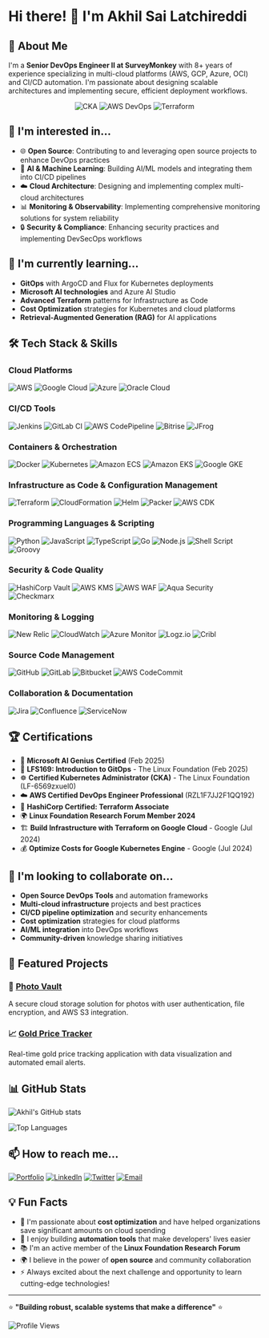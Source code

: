 # Hi there! 👋 I'm Akhil Sai Latchireddi

## 🚀 About Me
I'm a **Senior DevOps Engineer II at SurveyMonkey** with 8+ years of experience specializing in multi-cloud platforms (AWS, GCP, Azure, OCI) and CI/CD automation. I'm passionate about designing scalable architectures and implementing secure, efficient deployment workflows.

<div align="center">

![CKA](https://images.credly.com/size/110x110/images/8b8ed108-e77d-4396-ac59-2504583b9d54/cka_from_cncfsite__281_29.png)
![AWS DevOps](https://images.credly.com/size/110x110/images/bd31ef42-d460-493e-8503-39592aaf0458/image.png)
![Terraform](https://images.credly.com/size/110x110/images/99289602-861e-4929-8277-773e63a2fa6f/image.png)

</div>

## 👀 I'm interested in...
- 🌐 **Open Source**: Contributing to and leveraging open source projects to enhance DevOps practices
- 🤖 **AI & Machine Learning**: Building AI/ML models and integrating them into CI/CD pipelines
- ☁️ **Cloud Architecture**: Designing and implementing complex multi-cloud architectures
- 📊 **Monitoring & Observability**: Implementing comprehensive monitoring solutions for system reliability
- 🔒 **Security & Compliance**: Enhancing security practices and implementing DevSecOps workflows

## 🌱 I'm currently learning...
- **GitOps** with ArgoCD and Flux for Kubernetes deployments
- **Microsoft AI technologies** and Azure AI Studio
- **Advanced Terraform** patterns for Infrastructure as Code
- **Cost Optimization** strategies for Kubernetes and cloud platforms
- **Retrieval-Augmented Generation (RAG)** for AI applications

## 🛠️ Tech Stack & Skills

### Cloud Platforms
![AWS](https://img.shields.io/badge/AWS-232F3E?style=for-the-badge&logo=amazon-aws&logoColor=white)
![Google Cloud](https://img.shields.io/badge/GCP-4285F4?style=for-the-badge&logo=google-cloud&logoColor=white)
![Azure](https://img.shields.io/badge/Azure-0078D4?style=for-the-badge&logo=microsoft-azure&logoColor=white)
![Oracle Cloud](https://img.shields.io/badge/Oracle_Cloud-F80000?style=for-the-badge&logo=oracle&logoColor=white)

### CI/CD Tools
![Jenkins](https://img.shields.io/badge/Jenkins-D24939?style=for-the-badge&logo=jenkins&logoColor=white)
![GitLab CI](https://img.shields.io/badge/GitLab_CI-FC6D26?style=for-the-badge&logo=gitlab&logoColor=white)
![AWS CodePipeline](https://img.shields.io/badge/AWS_CodePipeline-FF9900?style=for-the-badge&logo=amazon-aws&logoColor=white)
![Bitrise](https://img.shields.io/badge/Bitrise-683D87?style=for-the-badge&logo=bitrise&logoColor=white)
![JFrog](https://img.shields.io/badge/JFrog-41BF47?style=for-the-badge&logo=jfrog&logoColor=white)

### Containers & Orchestration
![Docker](https://img.shields.io/badge/Docker-2496ED?style=for-the-badge&logo=docker&logoColor=white)
![Kubernetes](https://img.shields.io/badge/Kubernetes-326CE5?style=for-the-badge&logo=kubernetes&logoColor=white)
![Amazon ECS](https://img.shields.io/badge/Amazon_ECS-FF9900?style=for-the-badge&logo=amazon-aws&logoColor=white)
![Amazon EKS](https://img.shields.io/badge/Amazon_EKS-FF9900?style=for-the-badge&logo=amazon-aws&logoColor=white)
![Google GKE](https://img.shields.io/badge/Google_GKE-4285F4?style=for-the-badge&logo=google-cloud&logoColor=white)

### Infrastructure as Code & Configuration Management
![Terraform](https://img.shields.io/badge/Terraform-623CE4?style=for-the-badge&logo=terraform&logoColor=white)
![CloudFormation](https://img.shields.io/badge/CloudFormation-FF9900?style=for-the-badge&logo=amazon-aws&logoColor=white)
![Helm](https://img.shields.io/badge/Helm-0F1689?style=for-the-badge&logo=helm&logoColor=white)
![Packer](https://img.shields.io/badge/Packer-02A8EF?style=for-the-badge&logo=packer&logoColor=white)
![AWS CDK](https://img.shields.io/badge/AWS_CDK-FF9900?style=for-the-badge&logo=amazon-aws&logoColor=white)

### Programming Languages & Scripting
![Python](https://img.shields.io/badge/Python-3776AB?style=for-the-badge&logo=python&logoColor=white)
![JavaScript](https://img.shields.io/badge/JavaScript-F7DF1E?style=for-the-badge&logo=javascript&logoColor=black)
![TypeScript](https://img.shields.io/badge/TypeScript-007ACC?style=for-the-badge&logo=typescript&logoColor=white)
![Go](https://img.shields.io/badge/Go-00ADD8?style=for-the-badge&logo=go&logoColor=white)
![Node.js](https://img.shields.io/badge/Node.js-339933?style=for-the-badge&logo=node.js&logoColor=white)
![Shell Script](https://img.shields.io/badge/Shell_Script-121011?style=for-the-badge&logo=gnu-bash&logoColor=white)
![Groovy](https://img.shields.io/badge/Groovy-4298B8?style=for-the-badge&logo=apache-groovy&logoColor=white)

### Security & Code Quality
![HashiCorp Vault](https://img.shields.io/badge/HashiCorp_Vault-000000?style=for-the-badge&logo=vault&logoColor=white)
![AWS KMS](https://img.shields.io/badge/AWS_KMS-FF9900?style=for-the-badge&logo=amazon-aws&logoColor=white)
![AWS WAF](https://img.shields.io/badge/AWS_WAF-FF9900?style=for-the-badge&logo=amazon-aws&logoColor=white)
![Aqua Security](https://img.shields.io/badge/Aqua_Security-1904DA?style=for-the-badge&logo=aqua&logoColor=white)
![Checkmarx](https://img.shields.io/badge/Checkmarx-54B848?style=for-the-badge&logo=checkmarx&logoColor=white)

### Monitoring & Logging
![New Relic](https://img.shields.io/badge/New_Relic-008C99?style=for-the-badge&logo=new-relic&logoColor=white)
![CloudWatch](https://img.shields.io/badge/CloudWatch-FF9900?style=for-the-badge&logo=amazon-aws&logoColor=white)
![Azure Monitor](https://img.shields.io/badge/Azure_Monitor-0078D4?style=for-the-badge&logo=microsoft-azure&logoColor=white)
![Logz.io](https://img.shields.io/badge/Logz.io-FF6B35?style=for-the-badge&logo=logzio&logoColor=white)
![Cribl](https://img.shields.io/badge/Cribl-00A3E0?style=for-the-badge&logo=cribl&logoColor=white)

### Source Code Management
![GitHub](https://img.shields.io/badge/GitHub-181717?style=for-the-badge&logo=github&logoColor=white)
![GitLab](https://img.shields.io/badge/GitLab-FC6D26?style=for-the-badge&logo=gitlab&logoColor=white)
![Bitbucket](https://img.shields.io/badge/Bitbucket-0052CC?style=for-the-badge&logo=bitbucket&logoColor=white)
![AWS CodeCommit](https://img.shields.io/badge/AWS_CodeCommit-FF9900?style=for-the-badge&logo=amazon-aws&logoColor=white)

### Collaboration & Documentation
![Jira](https://img.shields.io/badge/Jira-0052CC?style=for-the-badge&logo=jira&logoColor=white)
![Confluence](https://img.shields.io/badge/Confluence-172B4D?style=for-the-badge&logo=confluence&logoColor=white)
![ServiceNow](https://img.shields.io/badge/ServiceNow-62D84E?style=for-the-badge&logo=servicenow&logoColor=white)

## 🏆 Certifications

- 🏅 **Microsoft AI Genius Certified** (Feb 2025)
- 🐧 **LFS169: Introduction to GitOps** - The Linux Foundation (Feb 2025)
- ☸️ **Certified Kubernetes Administrator (CKA)** - The Linux Foundation (LF-6569zxuel0)
- ☁️ **AWS Certified DevOps Engineer Professional** (RZL1F7JJ2F1QQ192)
- 🔧 **HashiCorp Certified: Terraform Associate**
- 🌍 **Linux Foundation Research Forum Member 2024**
- 🏗️ **Build Infrastructure with Terraform on Google Cloud** - Google (Jul 2024)
- 💰 **Optimize Costs for Google Kubernetes Engine** - Google (Jul 2024)

## 💞️ I'm looking to collaborate on...

- **Open Source DevOps Tools** and automation frameworks
- **Multi-cloud infrastructure** projects and best practices
- **CI/CD pipeline optimization** and security enhancements
- **Cost optimization** strategies for cloud platforms
- **AI/ML integration** into DevOps workflows
- **Community-driven** knowledge sharing initiatives

## 🌟 Featured Projects

### 🔐 [Photo Vault](https://github.com/AkhilSaiLatchireddi/photo-vault)
A secure cloud storage solution for photos with user authentication, file encryption, and AWS S3 integration.

### 📈 [Gold Price Tracker](https://github.com/AkhilSaiLatchireddi/gold-prices-tracker)
Real-time gold price tracking application with data visualization and automated email alerts.

## 📊 GitHub Stats

![Akhil's GitHub stats](https://github-readme-stats.vercel.app/api?username=AkhilSaiLatchireddi&show_icons=true&theme=radical)

![Top Languages](https://github-readme-stats.vercel.app/api/top-langs/?username=AkhilSaiLatchireddi&layout=compact&theme=radical)

## 📫 How to reach me...

[![Portfolio](https://img.shields.io/badge/Portfolio-FF5722?style=for-the-badge&logo=todoist&logoColor=white)](https://akhilsailatchireddi.github.io)
[![LinkedIn](https://img.shields.io/badge/LinkedIn-0077B5?style=for-the-badge&logo=linkedin&logoColor=white)](https://linkedin.com/in/akhilsailatchireddi)
[![Twitter](https://img.shields.io/badge/Twitter-1DA1F2?style=for-the-badge&logo=twitter&logoColor=white)](https://x.com/akhil_sai_l)
[![Email](https://img.shields.io/badge/Email-D14836?style=for-the-badge&logo=gmail&logoColor=white)](mailto:latchireddiakhilsai@gmail.com)

## 💡 Fun Facts
- 🎯 I'm passionate about **cost optimization** and have helped organizations save significant amounts on cloud spending
- 🔧 I enjoy building **automation tools** that make developers' lives easier
- 📚 I'm an active member of the **Linux Foundation Research Forum**
- 🌍 I believe in the power of **open source** and community collaboration
- ⚡ Always excited about the next challenge and opportunity to learn cutting-edge technologies!

---

⭐️ **"Building robust, scalable systems that make a difference"** ⭐️

![Profile Views](https://komarev.com/ghpvc/?username=AkhilSaiLatchireddi&color=blue)



<!---
 AkhilSaiLatchireddi/AkhilSaiLatchireddi is a ✨ special ✨ repository because its `README.md` (this file) appears on your GitHub profile.
 You can click the Preview link to take a look at your changes.
 --->
